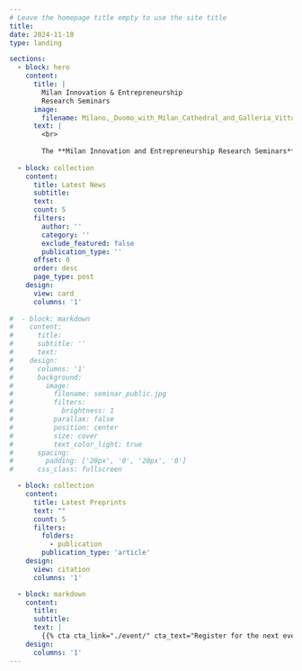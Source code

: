 ```yaml
---
# Leave the homepage title empty to use the site title
title:
date: 2024-11-10
type: landing

sections:
  - block: hero
    content:
      title: |
        Milan Innovation & Entrepreneurship
        Research Seminars
      image:
        filename: Milano,_Duomo_with_Milan_Cathedral_and_Galleria_Vittorio_Emanuele_II,_2016.jpg
      text: |
        <br>
        
        The **Milan Innovation and Entrepreneurship Research Seminars** (MInERS) is a seminar series designed to promote collaboration and knowledge exchange among Milan-based innovation and entrepreneurship researchers.
  
  - block: collection
    content:
      title: Latest News
      subtitle:
      text:
      count: 5
      filters:
        author: ''
        category: ''
        exclude_featured: false
        publication_type: ''
      offset: 0
      order: desc
      page_type: post
    design:
      view: card
      columns: '1'
  
#  - block: markdown
#    content:
#      title:
#      subtitle: ''
#      text:
#    design:
#      columns: '1'
#      background:
#        image: 
#          filename: seminar_public.jpg
#          filters:
#            brightness: 1
#          parallax: false
#          position: center
#          size: cover
#          text_color_light: true
#      spacing:
#        padding: ['20px', '0', '20px', '0']
#      css_class: fullscreen

  - block: collection
    content:
      title: Latest Preprints
      text: ""
      count: 5
      filters:
        folders:
          - publication
        publication_type: 'article'
    design:
      view: citation
      columns: '1'

  - block: markdown
    content:
      title:
      subtitle:
      text: |
        {{% cta cta_link="./event/" cta_text="Register for the next event→" %}}
    design:
      columns: '1'
---
```

